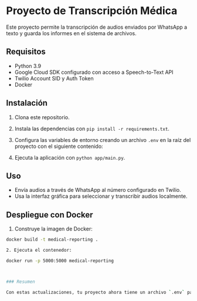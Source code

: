 # Proyecto de Transcripción Médica

Este proyecto permite la transcripción de audios enviados por WhatsApp a texto y guarda los informes en el sistema de archivos.

## Requisitos

- Python 3.9
- Google Cloud SDK configurado con acceso a Speech-to-Text API
- Twilio Account SID y Auth Token
- Docker

## Instalación

1. Clona este repositorio.
2. Instala las dependencias con `pip install -r requirements.txt`.
3. Configura las variables de entorno creando un archivo `.env` en la raíz del proyecto con el siguiente contenido:


4. Ejecuta la aplicación con `python app/main.py`.

## Uso

- Envía audios a través de WhatsApp al número configurado en Twilio.
- Usa la interfaz gráfica para seleccionar y transcribir audios localmente.

## Despliegue con Docker

1. Construye la imagen de Docker:

```sh
docker build -t medical-reporting .

2. Ejecuta el contenedor:

docker run -p 5000:5000 medical-reporting



### Resumen

Con estas actualizaciones, tu proyecto ahora tiene un archivo `.env` para manejar las variables de entorno, y el `Dockerfile` se ha ajustado para incluir este archivo en el contenedor. Además, el código se ha modificado para cargar estas variables de entorno usando `python-dotenv`. Esto asegura que tus claves de API y otros valores sensibles estén bien gestionados y protegidos.
